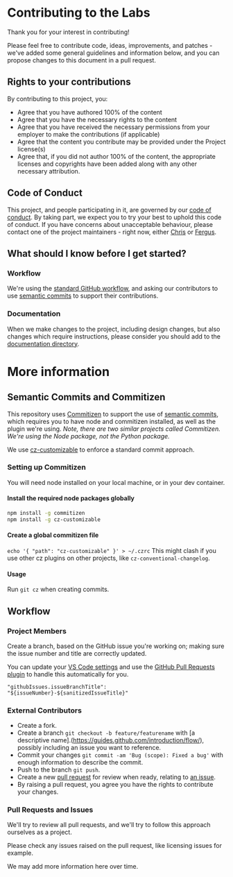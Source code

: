 # Contributing to the Labs
Thank you for your interest in contributing!

Please feel free to contribute code, ideas, improvements, and patches - we've added some general guidelines and information below, and you can propose changes to this document in a pull request.

## Rights to your contributions
By contributing to this project, you:
- Agree that you have authored 100% of the content
- Agree that you have the necessary rights to the content
- Agree that you have received the necessary permissions from your employer to make the contributions (if applicable)
- Agree that the content you contribute may be provided under the Project license(s)
- Agree that, if you did not author 100% of the content, the appropriate licenses and copyrights have been added along with any other necessary attribution.

## Code of Conduct
This project, and people participating in it, are governed by our [code of conduct](CODE_OF_CONDUCT.MD). By taking part, we expect you to try your best to uphold this code of conduct. If you have concerns about unacceptable behaviour, please contact one of the project maintainers - right now, either [Chris](https://twitter.com/sealjay_clj) or [Fergus](https://twitter.com/FergusKidd).

## What should I know before I get started?
### Workflow
We're using the [standard GitHub workflow](https://guides.github.com/introduction/flow/), and asking our contributors to use [semantic commits](https://nitayneeman.com/posts/understanding-semantic-commit-messages-using-git-and-angular/#common-types) to support their contributions.

### Documentation
When we make changes to the project, including design changes, but also changes which require instructions, please consider you should add to the [documentation directory](https://github.com/Avanade/emtech-stretch-labs/tree/main/docs/).

# More information
## Semantic Commits and Commitizen
This repository uses [Commitizen](https://github.com/commitizen/cz-cli#making-your-repo-commitizen-friendly) to support the use of [semantic commits](https://nitayneeman.com/posts/understanding-semantic-commit-messages-using-git-and-angular/#common-types), which requires you to have node and commitizen installed, as well as the plugin we're using.  *Note, there are two similar projects called Commitizen. We're using the Node package, not the Python package.*

We use [cz-customizable](https://github.com/leoforfree/cz-customizable) to enforce a standard commit approach.
### Setting up Commitizen
You will need node installed on your local machine, or in your dev container.

#### Install the required node packages globally
```bash
npm install -g commitizen
npm install -g cz-customizable
```
#### Create a global commitizen file
`echo '{ "path": "cz-customizable" }' > ~/.czrc`
This might clash if you use other cz plugins on other projects, like `cz-conventional-changelog`.
#### Usage
Run `git cz` when creating commits.
## Workflow
### Project Members
Create a branch, based on the GitHub issue you're working on; making sure the issue number and title are correctly updated.

You can update your [VS Code settings](https://code.visualstudio.com/) and use the [GitHub Pull Requests plugin](https://aka.ms/vscodepr-download) to handle this automatically for you.
```
"githubIssues.issueBranchTitle": "${issueNumber}-${sanitizedIssueTitle}"
```

### External Contributors
- Create a fork.
- Create a branch `git checkout -b feature/featurename` with [a descriptive name].(https://guides.github.com/introduction/flow/), possibly including an issue you want to reference.
- Commit your changes `git commit -am 'Bug (scope): Fixed a bug'` with enough information to describe the commit.
- Push to the branch `git push`.
- Create a new [pull request](https://docs.github.com/en/desktop/contributing-and-collaborating-using-github-desktop/creating-an-issue-or-pull-request) for review when ready, relating to [an issue](https://guides.github.com/features/issues/).
- By raising a pull request, you agree you have the rights to contribute your changes.

### Pull Requests and Issues
We'll try to review all pull requests, and we'll try to follow this approach ourselves as a project.

Please check any issues raised on the pull request, like licensing issues for example.

We may add more information here over time.